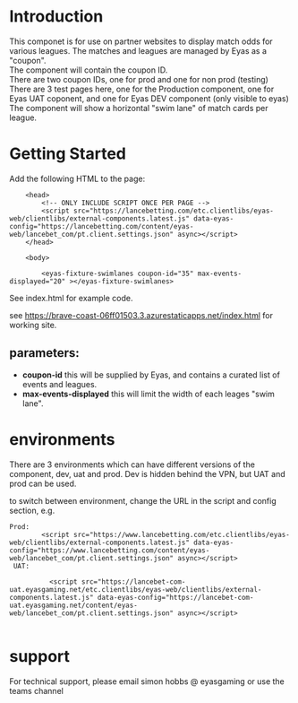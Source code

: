 # Introduction 
This componet is for use on partner websites to display match odds for various leagues.
The matches and leagues are managed by Eyas as a "coupon".  
The component will contain the coupon ID.  
There are two coupon IDs, one for prod and one for non prod (testing)
There are 3 test pages here, one for the Production component, one for Eyas UAT coponent, and one for  Eyas DEV component (only visible to eyas)
The component will show a horizontal "swim lane" of match cards per league.

# Getting Started
Add the following HTML to the page:

```
    <head>
        <!-- ONLY INCLUDE SCRIPT ONCE PER PAGE -->
        <script src="https://lancebetting.com/etc.clientlibs/eyas-web/clientlibs/external-components.latest.js" data-eyas-config="https://lancebetting.com/content/eyas-web/lancebet_com/pt.client.settings.json" async></script>
    </head>

    <body>

        <eyas-fixture-swimlanes coupon-id="35" max-events-displayed="20" ></eyas-fixture-swimlanes>
```

See index.html for example code. 

see https://brave-coast-06ff01503.3.azurestaticapps.net/index.html for working site.


## parameters:
 - **coupon-id** this will be supplied by Eyas, and contains a curated list of events and leagues.
 - **max-events-displayed** this will limit the width of each leages "swim lane".

# environments
There are 3 environments which can have different versions of the component, dev, uat and prod.
Dev is hidden behind the VPN, but UAT and prod can be used.

to switch between environment, change the URL in the script and config section, e.g.

```
Prod:
        <script src="https://www.lancebetting.com/etc.clientlibs/eyas-web/clientlibs/external-components.latest.js" data-eyas-config="https://www.lancebetting.com/content/eyas-web/lancebet_com/pt.client.settings.json" async></script>
 UAT:       
        
          <script src="https://lancebet-com-uat.eyasgaming.net/etc.clientlibs/eyas-web/clientlibs/external-components.latest.js" data-eyas-config="https://lancebet-com-uat.eyasgaming.net/content/eyas-web/lancebet_com/pt.client.settings.json" async></script>
        
```


# support
For technical support, please email simon hobbs @ eyasgaming or use the teams channel